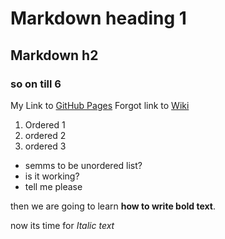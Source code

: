 # Markdown heading 1
## Markdown h2
### so on till 6

My Link to [GitHub Pages](https://pages.github.com/)
Forgot link to [Wiki](https://de.wikipedia.org/wiki/Markdown)
1. Ordered 1
2. ordered 2
3. ordered 3

- semms to be unordered list?
- is it working?
- tell me please

then we are going to learn **how to write bold text**.

now its time for *Italic text*
